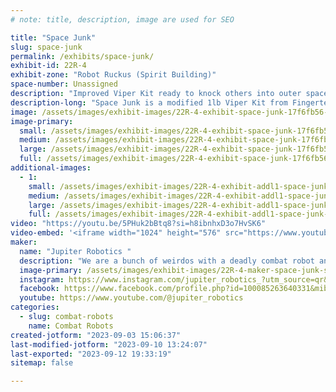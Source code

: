 ```yaml
---
# note: title, description, image are used for SEO

title: "Space Junk"
slug: space-junk
permalink: /exhibits/space-junk/
exhibit-id: 22R-4
exhibit-zone: "Robot Ruckus (Spirit Building)"
space-number: Unassigned
description: "Improved Viper Kit ready to knock others into outer space!"
description-long: "Space Junk is a modified 1lb Viper Kit from Fingertech Robotics with a vertical spinner! In the near future, we plan on having a variety of weapons and configurations!"
image: /assets/images/exhibit-images/22R-4-exhibit-space-junk-17f6fb56-0387-47bc-86e3-bf29b6752254-large.png
image-primary: 
  small: /assets/images/exhibit-images/22R-4-exhibit-space-junk-17f6fb56-0387-47bc-86e3-bf29b6752254-small.png
  medium: /assets/images/exhibit-images/22R-4-exhibit-space-junk-17f6fb56-0387-47bc-86e3-bf29b6752254-medium.png
  large: /assets/images/exhibit-images/22R-4-exhibit-space-junk-17f6fb56-0387-47bc-86e3-bf29b6752254-large.png
  full: /assets/images/exhibit-images/22R-4-exhibit-space-junk-17f6fb56-0387-47bc-86e3-bf29b6752254-full.png
additional-images: 
  - 1:
    small: /assets/images/exhibit-images/22R-4-exhibit-addl1-space-junk-received-747252736958584-small.jpeg
    medium: /assets/images/exhibit-images/22R-4-exhibit-addl1-space-junk-received-747252736958584-medium.jpeg
    large: /assets/images/exhibit-images/22R-4-exhibit-addl1-space-junk-received-747252736958584-large.jpeg
    full: /assets/images/exhibit-images/22R-4-exhibit-addl1-space-junk-received-747252736958584-full.jpeg
video: "https://youtu.be/5PHuk2bBtq8?si=h8ibnhxD3o7HvSK6"
video-embed: '<iframe width="1024" height="576" src="https://www.youtube.com/embed/5PHuk2bBtq8?feature=oembed" frameborder="0" allow="accelerometer; autoplay; clipboard-write; encrypted-media; gyroscope; picture-in-picture; web-share" allowfullscreen title="Jupiter Robotics combat robot reveal!"></iframe>'
maker: 
  name: "Jupiter Robotics "
  description: "We are a bunch of weirdos with a deadly combat robot and we have no clue what we are doing! Things should get interesting! [insert Urkel evil laugh]"
  image-primary: /assets/images/exhibit-images/22R-4-maker-space-junk-screenshot-20230623-200050-520-medium.png
  instagram: https://www.instagram.com/jupiter_robotics_?utm_source=qr&igshid=OGU0MmVlOWVjOQ==
  facebook: https://www.facebook.com/profile.php?id=100085263640331&mibextid=ZbWKwL
  youtube: https://www.youtube.com/@jupiter_robotics
categories: 
  - slug: combat-robots
    name: Combat Robots
created-jotform: "2023-09-03 15:06:37"
last-modified-jotform: "2023-09-10 13:24:07"
last-exported: "2023-09-12 19:33:19"
sitemap: false

---
```

